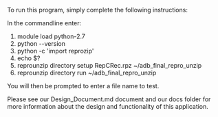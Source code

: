 To run this program, simply complete the following instructions:

In the commandline enter:
  1. module load python-2.7
  2. python --version
  3. python -c 'import reprozip'
  4. echo $?
  5. reprounzip directory setup RepCRec.rpz ~/adb_final_repro_unzip
  6. reprounzip directory run ~/adb_final_repro_unzip
  
  You will then be prompted to enter a file name to test.
  
  Please see our Design_Document.md document and our docs folder for more information about the design and functionality of this application.
  
